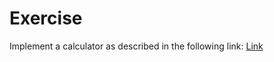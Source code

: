 # Exercise

Implement a calculator as described in the following link: [Link](https://masterschool.notion.site/Git-and-GitHub-Collaboration-Exercise-Calculator-d78371a23df84e78831fe7bba51e8858)
